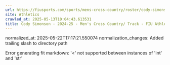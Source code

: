 ```yaml
---
url: https://fiusports.com/sports/mens-cross-country/roster/cody-simonson/13028/
site: Athletics
crawled_at: 2025-05-13T10:04:43.613531
title: Cody Simonson - 2024-25 - Men's Cross Country/ Track - FIU Athletics
---
```

normalized_at: 2025-05-22T17:17:21.550074
normalization_changes: Added trailing slash to directory path

Error generating fit markdown: '<' not supported between instances of 'int' and 'str'